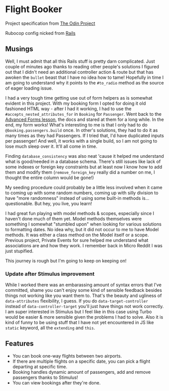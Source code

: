 # Flight Booker

Project specification from [The Odin Project](https://www.theodinproject.com/lessons/ruby-on-rails-flight-booker)

Rubocop config nicked from [Rails](https://github.com/rails/rails/blob/main/.rubocop.yml)

## Musings

Well, I must admit that all this Rails stuff is pretty darn complicated. Just couple of minutes ago thanks to reading other people's
solutions I figured out that I didn't need an additional controller action & route but that has awoken the `bullet` beast that I have no idea how to tame!
Hopefully in time I am going to understand why it points to the `#to_radio` method as the source of eager loading issue.

I had a very tough time getting use out of form helpers as is somewhat evident in this project. With my booking form I opted for doing it old fashioned
HTML way - after I had it working, I had to use the `#accepts_nested_attributes_for` in `Booking` for `Passenger`. Went back to the [Advanced Forms lesson](https://www.theodinproject.com/lessons/ruby-on-rails-advanced-forms#nested-forms), the docs and stared at them for a long while. In the end, my form works!
What's interesting to me is that I only had to do `@booking.passengers.build` once. In other's solutions, they had to do it as many times as they had Passengers.
If I tried that, I'd have duplicated inputs per passenger! And well, it works with a single build, so I am not going to lose much sleep over it. It'll all come in time.

Finding `database_consistency` was also neat 'cause it helped me understand what is good/needed in a database schema. There's still issues like lack of some indexes or foreign key constraints but at least now I know how to add them and modify them (`remove_foreign_key` really did a number on me, I thought the entire column would be gone!)

My seeding procedure could probably be a little less involved when it came to coming up with some random numbers, coming up with silly division to have "more randomness" instead of
using some built-in methods is... questionable. But hey, you live, you learn!

I had great fun playing with model methods & scopes, especially since I haven't done much of them yet. Model methods themselves were something I somewhat "stumbled upon" when
looking for various solutions to formatting dates. No idea why, but it did not occur to me to have Model methods. It was either a class method on the Model itself or a scope.
Previous project, Private Events for sure helped me understand what associations are and how they work. I remember back in Micro Reddit I was just stupified.

This journey is rough but I'm going to keep on keeping on!

### Update after Stimulus improvement

While I worked there was an embarassing amount of syntax errors that I've committed, shame you can't enjoy some kind of sensible feedback besides things not working like you want them to.
That's the beauty and ugliness of `data-attributes` flexibility, I guess. If you do `data-target-controller` instead of `data-controller-target` you'll just have things not work correctly.
I am super interested in Stimulus but I feel like in this case using Turbo would be easier & more sensible given the problems I had to solve. Also it is kind of funny to be using stuff that
I have not yet encountered in JS like `static` keyword, all the `extending` and `this`.

## Features
- You can book one-way flights between two airports.
- If there are multiple flights on a specific date, you can pick a flight departing at specific time.
- Booking handles dynamic amount of passengers, add and remove passengers thanks to Stimulus!
- You can view bookings after they're done.
